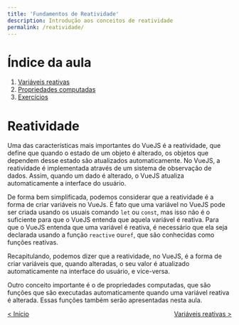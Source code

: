 ```yaml
---
title: 'Fundamentos de Reatividade'
description: Introdução aos conceitos de reatividade
permalink: /reatividade/
---
```


# Índice da aula

1. [Variáveis reativas](reatividade/variaveis-reativas.html)
2. [Propriedades computadas](reatividade/propriedades-computadas.html)
3. [Exercícios](reatividade/exercicios.html)

# Reatividade

Uma das características mais importantes do VueJS é a reatividade, que define que quando o estado de um objeto é alterado, os objetos que dependem desse estado são atualizados automaticamente. No VueJS, a reatividade é implementada através de um sistema de observação de dados. Assim, quando um dado é alterado, o VueJS atualiza automaticamente a interface do usuário.

De forma bem simplificada, podemos considerar que a reatividade é a forma de criar variáveis no VueJs. É fato que uma variável no VueJS pode ser criada usando os usuais comando `let` ou `const`, mas isso não é o suficiente para que o VueJS entenda que aquela variável é reativa. Para que o VueJS entenda que uma variável é reativa, é necessário que ela seja declarada usando a função `reactive` ou`ref`, que são conhecidas como funções reativas.

Recapitulando, podemos dizer que a reatividade, no VueJS, é a forma de criar variáveis que, quando alteradas, o seu valor é atualizado automaticamente na interface do usuário, e vice-versa.

Outro conceito importante é o de propriedades computadas, que são funções que são executadas automaticamente quando uma variável reativa é alterada. Essas funções também serão apresentadas nesta aula.

<span style="display: flex; justify-content: space-between;"><span>[&lt; Início](. 'Início')</span> <span>[Variáveis reativas &gt;](variaveis-reativas.html 'Próximo')</span></span>
